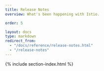 ```yaml
---
title: Release Notes
overview: What's been happening with Istio.

order: 5

layout: docs
type: markdown
redirect_from:
  - "/docs/reference/release-notes.html"
  - "/release-notes"
---
```

{% include section-index.html %}
